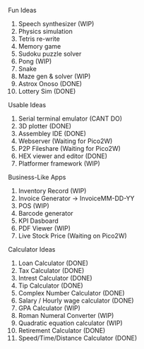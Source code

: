 
Fun Ideas
1. Speech synthesizer (WIP)
2. Physics simulation
3. Tetris re-write
4. Memory game
5. Sudoku puzzle solver
6. Pong (WIP)
7. Snake
8. Maze gen & solver (WIP)
9. Astrox Onoso (DONE)
10. Lottery Sim (DONE)

Usable Ideas
1. Serial terminal emulator (CANT DO)
2. 3D plotter (DONE)
4. Assembley IDE (DONE)
5. Webserver (Waiting for Pico2W)
6. P2P Fileshare (Waiting for Pico2W)
7. HEX viewer and editor (DONE)
8. Platformer framework (WIP)


Business-Like Apps
1. Inventory Record (WIP)
2. Invoice Generator -> InvoiceMM-DD-YY
3. POS (WIP)
4. Barcode generator
5. KPI Dasboard
6. PDF Viewer (WIP)
7. Live Stock Price (Waiting on Pico2W)

Calculator Ideas
1. Loan Calculator (DONE)
2. Tax Calculator (DONE)
3. Intrest Calculator (DONE)
4. Tip Calculator (DONE)
5. Complex Number Calculator (DONE)
6. Salary / Hourly wage calculator (DONE)
7. GPA Calculator (WIP)
8. Roman Numeral Converter (WIP)
9. Quadratic equation calculator (WIP)
10. Retirement Calculator (DONE)
11. Speed/Time/Distance Calculator (DONE)
